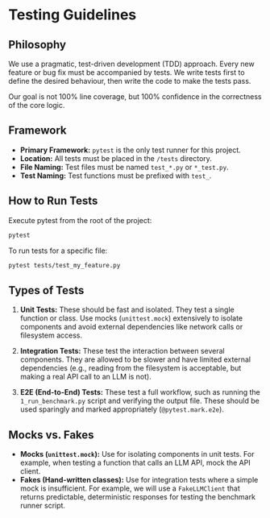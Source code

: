# Testing Guidelines

## Philosophy

We use a pragmatic, test-driven development (TDD) approach. Every new feature or bug fix must be accompanied by tests. We write tests first to define the desired behaviour, then write the code to make the tests pass.

Our goal is not 100% line coverage, but 100% confidence in the correctness of the core logic.

## Framework

- **Primary Framework:** `pytest` is the only test runner for this project.
- **Location:** All tests must be placed in the `/tests` directory.
- **File Naming:** Test files must be named `test_*.py` or `*_test.py`.
- **Test Naming:** Test functions must be prefixed with `test_`.

## How to Run Tests

Execute pytest from the root of the project:

```bash
pytest
```

To run tests for a specific file:

```bash
pytest tests/test_my_feature.py
```

## Types of Tests

1.  **Unit Tests:** These should be fast and isolated. They test a single function or class. Use mocks (`unittest.mock`) extensively to isolate components and avoid external dependencies like network calls or filesystem access.

2.  **Integration Tests:** These test the interaction between several components. They are allowed to be slower and have limited external dependencies (e.g., reading from the filesystem is acceptable, but making a real API call to an LLM is not).

3.  **E2E (End-to-End) Tests:** These test a full workflow, such as running the `1_run_benchmark.py` script and verifying the output file. These should be used sparingly and marked appropriately (`@pytest.mark.e2e`).

## Mocks vs. Fakes

- **Mocks (`unittest.mock`):** Use for isolating components in unit tests. For example, when testing a function that calls an LLM API, mock the API client.
- **Fakes (Hand-written classes):** Use for integration tests where a simple mock is insufficient. For example, we will use a `FakeLLMClient` that returns predictable, deterministic responses for testing the benchmark runner script.
